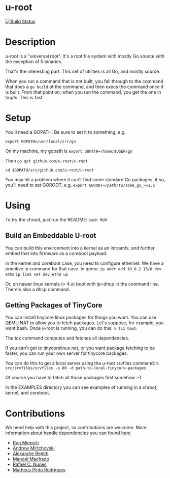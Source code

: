 
u-root
======

[![Build Status](https://travis-ci.org/u-root/u-root.svg?branch=master)](https://travis-ci.org/u-root/u-root)

# Description

u-root is a "universal root". It's a root file system with mostly Go source with the exception of 5 binaries. 

That's the interesting part. This set of utilities is all Go, and mostly source.

When you run a command that is not built, you fall through to the command that does a
`go build` of the command, and then execs the command once it is built. From that point on,
when you run the command, you get the one in tmpfs. This is fast.

# Setup

You'll need a GOPATH. Be sure to set it to something, e.g.

`export GOPATH=/usr/local/src/go`

On my machine, my gopath is
`export GOPATH=/home/$USER/go`

Then
`go get github.com/u-root/u-root`

`cd $GOPATH/src/github.com/u-root/u-root`

You may hit a problem where it can't find some standard Go packages, if so, you'll need
to set GOROOT, e.g.
`export GOROOT=/path/to/some_go_>=1.6`

# Using

To try the chroot, just run the README:
`bash RUN`

## Build an Embeddable U-root

You can build this environment into a kernel as an initramfs, and further
embed that into firmware as a coreboot payload. 

In the kernel and coreboot case, you need to configure ethernet. We have a primitive
ip command for that case. In qemu:
`ip addr add 10.0.2.15/8 dev eth0`
`ip link set dev eth0 up`

Or, on newer linux kernels (> 4.x) boot with ip=dhcp in the command line. There's also a dhcp command.



## Getting Packages of TinyCore

You can install tinycore linux packages for things you want.
You can use QEMU NAT to allow you to fetch packages.
Let's suppose, for example, you want bash. Once u-root is
running, you can do this:
`% tcz bash`

The tcz command computes and fetches all dependencies.

If you can't get to tinycorelinux.net, or you want package fetching to be faster,
you can run your own server for tinycore packages. 

You can do this to get a local server using the u-root srvfiles command:
`% src/srvfiles/srvfiles -p 80 -d path-to-local-tinycore-packages`

Of course you have to fetch all those packages first somehow :-)

In the EXAMPLES directory you can see examples of running in a chroot, kernel, and coreboot.



# Contributions

We need help with this project, so contributions are welcome.  More information about handle dependencies you can found [here](MAINTENERS.MD)

* [Ron Minnich](https://github.com/rminnich)
* [Andrew Mirtchovski](https://github.com/mirtchovski)
* [Alexandre Beletti](https://github.com/rhiguita)
* [Manoel Machado](https://github.com/ryukinix)
* [Rafael C. Nunes](https://github.com/rafaelcn)
* [Matheus Pinto Rodrigues](https://github.com/mathgamain)



